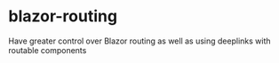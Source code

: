 # blazor-routing
Have greater control over Blazor routing as well as using deeplinks with routable components
